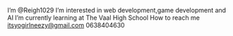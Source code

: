  I’m @Reigh1029
 I’m interested in web development,game development and AI
 I’m currently learning at The Vaal High School 
 How to reach me 
 itsyogirlneezy@gmail.com 
 0638404630



